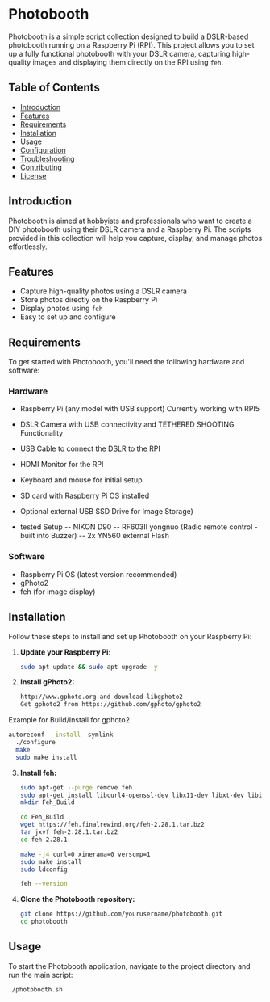 # Photobooth

Photobooth is a simple script collection designed to build a DSLR-based photobooth running on a Raspberry Pi (RPI). This project allows you to set up a fully functional photobooth with your DSLR camera, capturing high-quality images and displaying them directly on the RPI using `feh`.

## Table of Contents

- [Introduction](#introduction)
- [Features](#features)
- [Requirements](#requirements)
- [Installation](#installation)
- [Usage](#usage)
- [Configuration](#configuration)
- [Troubleshooting](#troubleshooting)
- [Contributing](#contributing)
- [License](#license)

## Introduction

Photobooth is aimed at hobbyists and professionals who want to create a DIY photobooth using their DSLR camera and a Raspberry Pi. The scripts provided in this collection will help you capture, display, and manage photos effortlessly.

## Features

- Capture high-quality photos using a DSLR camera
- Store photos directly on the Raspberry Pi
- Display photos using `feh`
- Easy to set up and configure

## Requirements

To get started with Photobooth, you'll need the following hardware and software:

### Hardware

- Raspberry Pi (any model with USB support)
  Currently working with RPI5
- DSLR Camera with USB connectivity and TETHERED SHOOTING Functionality
- USB Cable to connect the DSLR to the RPI
- HDMI Monitor for the RPI
- Keyboard and mouse for initial setup
- SD card with Raspberry Pi OS installed
- Optional external USB SSD Drive for Image Storage)

- tested Setup
-- NIKON D90
-- RF603II yongnuo (Radio remote control - built into Buzzer)
-- 2x YN560 external Flash

### Software

- Raspberry Pi OS (latest version recommended)
- gPhoto2
- feh (for image display)

## Installation

Follow these steps to install and set up Photobooth on your Raspberry Pi:

1. **Update your Raspberry Pi:**
    ```sh
    sudo apt update && sudo apt upgrade -y
    ```

2. **Install gPhoto2:**
    ```sh
    http://www.gphoto.org and download libgphoto2
    Get gphoto2 from https://github.com/gphoto/gphoto2
    ```

Example for Build/Install for gphoto2
```sh
autoreconf --install —symlink
  ./configure
  make
  sudo make install
```

3. **Install feh:**
    ```sh
    sudo apt-get --purge remove feh
    sudo apt-get install libcurl4-openssl-dev libx11-dev libxt-dev libimlib2-dev libxinerama-dev libjpeg-progs libpng-dev libexif-dev libexif12
    mkdir Feh_Build
    
    cd Feh_Build
    wget https://feh.finalrewind.org/feh-2.28.1.tar.bz2
    tar jxvf feh-2.28.1.tar.bz2
    cd feh-2.28.1

    make -j4 curl=0 xinerama=0 verscmp=1
    sudo make install
    sudo ldconfig

    feh --version
    ```

4. **Clone the Photobooth repository:**
    ```sh
    git clone https://github.com/yourusername/photobooth.git
    cd photobooth
    ```

## Usage

To start the Photobooth application, navigate to the project directory and run the main script:

```sh
./photobooth.sh
